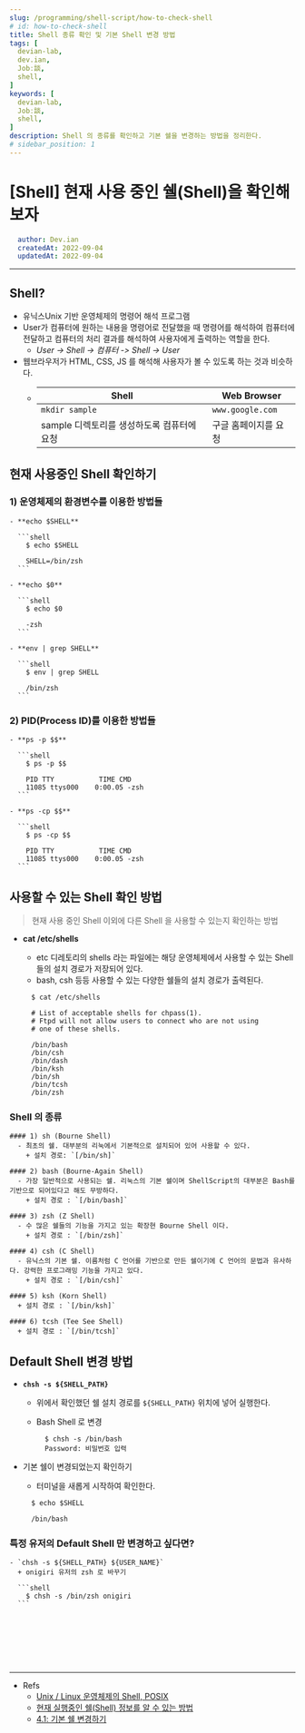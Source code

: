 ```yaml
---
slug: /programming/shell-script/how-to-check-shell
# id: how-to-check-shell
title: Shell 종류 확인 및 기본 Shell 변경 방법
tags: [
  devian-lab, 
  dev.ian,
  Jobː談,
  shell,
]
keywords: [
  devian-lab,
  Jobː談,
  shell,
]
description: Shell 의 종류를 확인하고 기본 쉘을 변경하는 방법을 정리한다.
# sidebar_position: 1
---
```


<!--title -->
# [Shell] 현재 사용 중인 쉘(Shell)을 확인해 보자
<!--//title -->

<!-- 
```json
{
  "author": "Dev.ian",
  "createdAt": "2022-09-04",
  "updatedAt": "2022-09-04"
}
``` 
-->

```yaml
  author: Dev.ian
  createdAt: 2022-09-04
  updatedAt: 2022-09-04
```

---

## Shell?

  - 유닉스Unix 기반 운영체제의 명령어 해석 프로그램
  - User가 컴퓨터에 원하는 내용을 명령어로 전달했을 때 명령어를 해석하여 컴퓨터에 전달하고 컴퓨터의 처리 결과를 해석하여 사용자에게 출력하는 역할을 한다.
    + _User -> Shell -> 컴퓨터 -> Shell -> User_
  - 웹브라우저가 HTML, CSS, JS 를 해석해 사용자가 볼 수 있도록 하는 것과 비슷하다.
    + | Shell | Web Browser |
      | --- | --- |
      | `mkdir sample`|`www.google.com`|
      | sample 디렉토리를 생성하도록 컴퓨터에 요청 | 구글 홈페이지를 요청 |


## 현재 사용중인 Shell 확인하기

  ### 1) 운영체제의 환경변수를 이용한 방법들

    - **echo $SHELL**
        
      ```shell
        $ echo $SHELL

        SHELL=/bin/zsh
      ```
        
    - **echo $0**
        
      ```shell
        $ echo $0
      
        -zsh
      ```
        
    - **env | grep SHELL**
        
      ```shell
        $ env | grep SHELL
        
        /bin/zsh
      ```

  ### 2) PID(Process ID)를 이용한 방법들
    - **ps -p $$**
        
      ```shell
        $ ps -p $$
        
        PID TTY           TIME CMD
        11085 ttys000    0:00.05 -zsh
      ```
        
    - **ps -cp $$**
        
      ```shell
        $ ps -cp $$

        PID TTY           TIME CMD
        11085 ttys000    0:00.05 -zsh
      ```

## 사용할 수 있는 Shell 확인 방법

  > 현재 사용 중인 Shell 이외에 다른 Shell 을 사용할 수 있는지 확인하는 방법

  - **cat /etc/shells**
    + etc 디레토리의 shells 라는 파일에는 해당 운영체제에서 사용할 수 있는 Shell 들의 설치 경로가 저장되어 있다.
    + bash, csh 등등 사용할 수 있는 다양한 쉘들의 설치 경로가 출력된다.
    
    ```shell
      $ cat /etc/shells
      
      # List of acceptable shells for chpass(1).
      # Ftpd will not allow users to connect who are not using
      # one of these shells.
      
      /bin/bash
      /bin/csh
      /bin/dash
      /bin/ksh
      /bin/sh
      /bin/tcsh
      /bin/zsh
    ```

  ### Shell 의 종류

    #### 1) sh (Bourne Shell)
      - 최초의 쉘. 대부분의 리눅에서 기본적으로 설치되어 있어 사용할 수 있다.
        + 설치 경로: `[/bin/sh]`

    #### 2) bash (Bourne-Again Shell)
      - 가장 일반적으로 사용되는 쉘. 리눅스의 기본 쉘이며 ShellScript의 대부분은 Bash를 기반으로 되어있다고 해도 무방하다.
        + 설치 경로 : `[/bin/bash]`

    #### 3) zsh (Z Shell)
      - 수 많은 쉘들의 기능을 가지고 있는 확장현 Bourne Shell 이다.
        + 설치 경로 : `[/bin/zsh]`

    #### 4) csh (C Shell)
      - 유닉스의 기본 쉘. 이름처럼 C 언어를 기반으로 만든 쉘이기에 C 언어의 문법과 유사하다. 강력한 프로그래밍 기능을 가지고 있다.
        + 설치 경로 : `[/bin/csh]`

    #### 5) ksh (Korn Shell) 
      + 설치 경로 : `[/bin/ksh]`

    #### 6) tcsh (Tee See Shell) 
      + 설치 경로 : `[/bin/tcsh]`

## Default Shell 변경 방법

  - **`chsh -s ${SHELL_PATH}`**
    + 위에서 확인했던 쉘 설치 경로를 `${SHELL_PATH}` 위치에 넣어 실행한다.
    + Bash Shell 로 변경
    
      ```shell
        $ chsh -s /bin/bash
        Password: 비밀번호 입력
      ```

  - 기본 쉘이 변경되었는지 확인하기
    + 터미널을 새롭게 시작하여 확인한다.

    ```shell
      $ echo $SHELL
      
      /bin/bash
    ```

  ### 특정 유저의 Default Shell 만 변경하고 싶다면?

    - `chsh -s ${SHELL_PATH} ${USER_NAME}`
      + onigiri 유저의 zsh 로 바꾸기

      ```shell
        $ chsh -s /bin/zsh onigiri
      ```






<br /><br /><br /><br /><br />

--- 
- Refs
  + [Unix / Linux 운영체제의 Shell, POSIX](https://www.leafcats.com/185)
  + [현재 실행중인 쉘(Shell) 정보를 알 수 있는 방법](https://soft.plusblog.co.kr/27)
  + [4.1: 기본 쉘 변경하기](https://nochoco-lee.tistory.com/350)